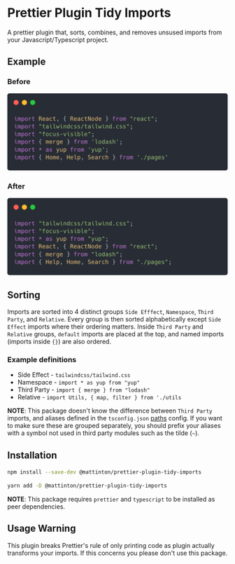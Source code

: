 # Prettier Plugin Tidy Imports

A prettier plugin that, sorts, combines, and removes unsused imports from your Javascript/Typescript project.

## Example

### Before

![input](./images/before.png)

### After

![output](./images/after.png)

## Sorting

Imports are sorted into 4 distinct groups `Side Efffect`, `Namespace`, `Third Party`, and `Relative`. Every group is then sorted alphabetically except `Side Effect` imports where their ordering matters. Inside `Third Party` and `Relative` groups, `default` imports are placed at the top, and named imports (imports inside `{}`) are also ordered.

### Example definitions

- Side Effect - `tailwindcss/tailwind.css`
- Namespace - `import * as yup from "yup"`
- Third Party - `import { merge } from "lodash"`
- Relative - `import Utils, { map, filter } from './utils`

**NOTE**: This package doesn't know the difference between `Third Party` imports, and aliases defined in the `tsconfig.json` [paths](https://www.typescriptlang.org/docs/handbook/module-resolution.html#path-mapping) config. If you want to make sure these are grouped separately, you should prefix your aliases with a symbol not used in third party modules such as the tilde (`~`).

## Installation

```sh
npm install --save-dev @mattinton/prettier-plugin-tidy-imports
```

```sh
yarn add -D @mattinton/prettier-plugin-tidy-imports
```

**NOTE**: This package requires `prettier` and `typescript` to be installed as peer dependencies.

## Usage Warning

This plugin breaks Prettier's rule of only printing code as plugin actually transforms your imports. If this concerns you please don't use this package.
